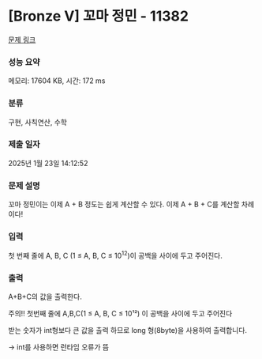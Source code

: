 # [Bronze V] 꼬마 정민 - 11382 

[문제 링크](https://www.acmicpc.net/problem/11382) 

### 성능 요약

메모리: 17604 KB, 시간: 172 ms

### 분류

구현, 사칙연산, 수학

### 제출 일자

2025년 1월 23일 14:12:52

### 문제 설명

<p>꼬마 정민이는 이제 A + B 정도는 쉽게 계산할 수 있다. 이제 A + B + C를 계산할 차례이다!</p>

### 입력 

 <p>첫 번째 줄에 A, B, C (1 ≤ A, B, C ≤ 10<sup>12</sup>)이 공백을 사이에 두고 주어진다.</p>

### 출력 

 <p>A+B+C의 값을 출력한다.</p>
 
<t1> 주의!!</t1>
  첫번째 줄에 A,B,C(1 ≤ A, B, C ≤ 10¹²) 이 공백을 사이에 두고 주어진다
<p>받는 숫자가 int형보다 큰 값을 출력 하므로 long 형(8byte)을 사용하여 출력합니다. </p>
-> int를 사용하면 런타임 오류가 뜸
